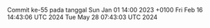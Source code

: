 Commit ke-55 pada tanggal Sun Jan 01 14:00 2023 +0100
Fri Feb 16 14:43:06 UTC 2024
Tue May 28 07:43:03 UTC 2024
